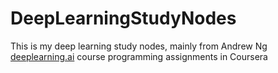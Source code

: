 # DeepLearningStudyNodes
This is my deep learning study nodes, mainly from Andrew Ng [deeplearning.ai](https://www.coursera.org/specializations/deep-learning) course programming assignments in Coursera
